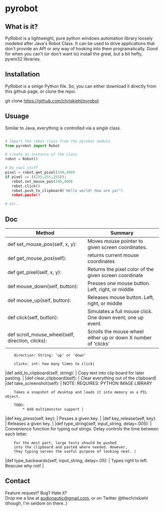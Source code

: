 pyrobot
=======


What is it?
-----------  

PyRobot is a lightweight, pure python windows automation library loosely modeled after Java's Robot Class. It can be used to drive applications that don't provide an API or any way of hooking into them programatically. Good for when you can't (or don't want to) install the great, but a bit hefty, pywin32 libraries.   

Installation
------------

PyRobot is a sinlge Python file. So, you can either download it directly from this github page, or clone the repo: 

git clone https://github.com/chriskiehl/pyrobot  

Usuage
------

Similar to Java, everything is controlled via a single class.

 ```python

# Import the robot class from the pyrobot module
from pyrobot import Robot

# create an instance of the class
robot = Robot()

# Do cool stuff
pixel = robot.get_pixel(340,400)
if pixel == ((255,255,255)): 
	robot.set_mouse_pos(340,400)
	robot.click()
	robot.push_to_clipboard('Hello world! How are ya!")
	robot.paste()

# etc.. 

 ```  

Doc  
---  
   
| Method                             | Summary                    |
| -----------------------------------|-----------------------------
|def set_mouse_pos(self, x, y): | Moves mouse pointer to given screen coordinates. |
|def get_mouse_pos(self): | returns current mouse coordinates |
|def get_pixel(self, x, y): | Returns the pixel color of the given screen coordinate|
|def mouse_down(self, button): | Presses one mouse button. Left, right, or middle|
|def mouse_up(self, button): | Releases mouse button. Left, right, or middle|
|def click(self, button): | Simulates a full mouse click. One down event, one up event. |
|def scroll_mouse_wheel(self, direction, clicks):  | Scrolls the mouse wheel either up or down X number of 'clicks' 
		direction: String: 'up' or 'down'

		clicks: int: how many times to click|

|def add_to_clipboard(self, string):  | Copy text into clip board for later pasting. |
|def clear_clipboard(self): | Clear everything out of the clipboard|
|def take_screenshot(self): | NOTE:
			REQUIRES: PYTHON IMAGE LIBRARY

		Takes a snapshot of desktop and loads it into memory as a PIL object. 
		
		TODO: 
			* Add multimonitor support |
|def key_press(self, key): | Pesses a given key. |
|def key_release(self, key): | Releases a given key. |
|def type_string(self, input_string, delay=.005): | Convenience function for typing out stings. 
		Delay controls the time between each letter. 

		For the most part, large tests should be pushed
		into the clipboard and pasted where needed. However, 
		they typing serves the useful purpose of looking neat. |
		
|def type_backwards(self, input_string, delay=.05): | Types right to left. Beacuse why not! |




Contact
-------

Feature request? Bug? Hate it?  
Drop me a line at audionautic@gmail.com, or on Twitter @thechriskiehl (though, I'm seldom on there..)









 
